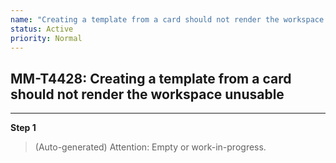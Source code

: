 ```yaml
---
name: "Creating a template from a card should not render the workspace unusable"
status: Active
priority: Normal
---
```


## MM-T4428: Creating a template from a card should not render the workspace unusable

---

**Step 1**

> (Auto-generated) Attention: Empty or work-in-progress.
